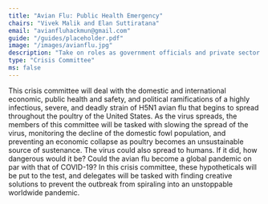 ```yaml
---
title: "Avian Flu: Public Health Emergency"
chairs: "Vivek Malik and Elan Suttiratana"
email: "avianfluhackmun@gmail.com"
guide: "/guides/placeholder.pdf"
image: "/images/avianflu.jpg"
description: "Take on roles as government officials and private sector executives to resolve this economic and health crisis catalyzed by an outbreak of the avian flu."
type: "Crisis Committee"
ms: false
---
```

This crisis committee will deal with the domestic and international economic, public health and safety, and political ramifications of a highly infectious, severe, and deadly strain of H5N1 avian flu that begins to spread throughout the poultry of the United States. As the virus spreads, the members of this committee will be tasked with slowing the spread of the virus, monitoring the decline of the domestic fowl population, and preventing an economic collapse as poultry becomes an unsustainable source of sustenance. The virus could also spread to humans. If it did, how dangerous would it be? Could the avian flu become a global pandemic on par with that of COVID-19? In this crisis committee, these hypotheticals will be put to the test, and delegates will be tasked with finding creative solutions to prevent the outbreak from spiraling into an unstoppable worldwide pandemic.